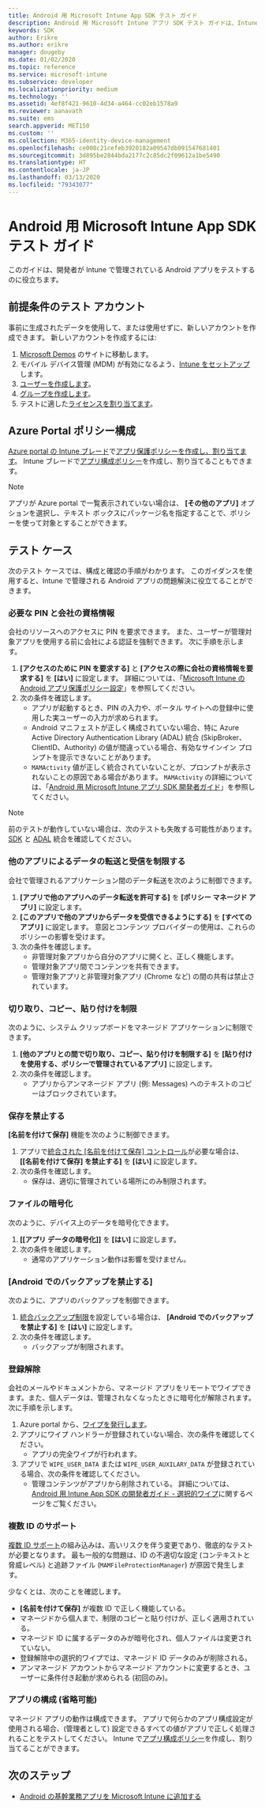 ```yaml
---
title: Android 用 Microsoft Intune App SDK テスト ガイド
description: Android 用 Microsoft Intune アプリ SDK テスト ガイドは、Intune で管理される Android アプリのテストに役立ちます。
keywords: SDK
author: Erikre
ms.author: erikre
manager: dougeby
ms.date: 01/02/2020
ms.topic: reference
ms.service: microsoft-intune
ms.subservice: developer
ms.localizationpriority: medium
ms.technology: ''
ms.assetid: 4ef8f421-9610-4d34-a464-cc02eb1578a9
ms.reviewer: aanavath
ms.suite: ems
search.appverid: MET150
ms.custom: ''
ms.collection: M365-identity-device-management
ms.openlocfilehash: ce008c21cefeb3920182a09547db091547681401
ms.sourcegitcommit: 3d895be2844bda2177c2c85dc2f09612a1be5490
ms.translationtype: HT
ms.contentlocale: ja-JP
ms.lasthandoff: 03/13/2020
ms.locfileid: "79343077"
---
```

# <a name="microsoft-intune-app-sdk-for-android-testing-guide"></a>Android 用 Microsoft Intune App SDK テスト ガイド

このガイドは、開発者が Intune で管理されている Android アプリをテストするのに役立ちます。  

## <a name="prerequisite-test-accounts"></a>前提条件のテスト アカウント
事前に生成されたデータを使用して、または使用せずに、新しいアカウントを作成できます。 新しいアカウントを作成するには:
1. [Microsoft Demos](https://demos.microsoft.com/environments/create/tenant) のサイトに移動します。 
2. モバイル デバイス管理 (MDM) が有効になるよう、[Intune をセットアップ](../fundamentals/setup-steps.md)します。
3. [ユーザーを作成します](../fundamentals/users-add.md)。
4. [グループを作成します](../fundamentals/groups-add.md)。
5. テストに適した[ライセンスを割り当てます](../fundamentals/licenses-assign.md)。


## <a name="azure-portal-policy-configuration"></a>Azure Portal ポリシー構成
[Azure portal の Intune ブレード](https://portal.azure.com/?feature.customportal=false#blade/Microsoft_Intune_Apps/MainMenu/14/selectedMenuItem/Overview)で[アプリ保護ポリシーを作成し、割り当てます](../apps/app-protection-policies.md)。 Intune ブレードで[アプリ構成ポリシー](../apps/app-configuration-policies-overview.md)を作成し、割り当てることもできます。

> [!NOTE]
> アプリが Azure portal で一覧表示されていない場合は、 **[その他のアプリ]** オプションを選択し、テキスト ボックスにパッケージ名を指定することで、ポリシーを使って対象とすることができます。

## <a name="test-cases"></a>テスト ケース

次のテスト ケースでは、構成と確認の手順がわかります。 このガイダンスを使用すると、Intune で管理される Android アプリの問題解決に役立てることができます。

### <a name="required-pin-and-corporate-credentials"></a>必要な PIN と会社の資格情報

会社のリソースへのアクセスに PIN を要求できます。 また、ユーザーが管理対象アプリを使用する前に会社による認証を強制できます。 次に手順を示します。

1. **[アクセスのために PIN を要求する]** と **[アクセスの際に会社の資格情報を要求する]** を **[はい]** に設定します。 詳細については、「[Microsoft Intune の Android アプリ保護ポリシー設定](../apps/app-protection-policy-settings-android.md#access-requirements)」を参照してください。
2. 次の条件を確認します。
    - アプリが起動するとき、PIN の入力や、ポータル サイトへの登録中に使用した実ユーザーの入力が求められます。
    - Android マニフェストが正しく構成されていない場合、特に Azure Active Directory Authentication Library (ADAL) 統合 (SkipBroker、ClientID、Authority) の値が間違っている場合、有効なサインイン プロンプトを提示できないことがあります。
    - `MAMActivity` 値が正しく統合されていないことが、プロンプトが表示されないことの原因である場合があります。 `MAMActivity` の詳細については、「[Android 用 Microsoft Intune アプリ SDK 開発者ガイド](app-sdk-android.md)」を参照してください。

> [!NOTE] 
> 前のテストが動作していない場合は、次のテストも失敗する可能性があります。 [SDK](app-sdk-android.md#sdk-integration) と [ADAL](app-sdk-android.md#configure-azure-active-directory-authentication-library-adal) 統合を確認してください。

### <a name="restrict-transferring-and-receiving-data-with-other-apps"></a>他のアプリによるデータの転送と受信を制限する
会社で管理されるアプリケーション間のデータ転送を次のように制御できます。

1. **[アプリで他のアプリへのデータ転送を許可する]** を **[ポリシー マネージド アプリ]** に設定します。
2. **[このアプリで他のアプリからデータを受信できるようにする]** を **[すべてのアプリ]** に設定します。 意図とコンテンツ プロバイダーの使用は、これらのポリシーの影響を受けます。
3. 次の条件を確認します。
    - 非管理対象アプリから自分のアプリに開くと、正しく機能します。
    - 管理対象アプリ間でコンテンツを共有できます。
    - 管理対象アプリと非管理対象アプリ (Chrome など) の間の共有は禁止されています。

### <a name="restrict-cut-copy-and-paste"></a>切り取り、コピー、貼り付けを制限
次のように、システム クリップボードをマネージド アプリケーションに制限できます。

1. **[他のアプリとの間で切り取り、コピー、貼り付けを制限する]** を **[貼り付けを使用する、ポリシーで管理されているアプリ]** に設定します。
2. 次の条件を確認します。
    - アプリからアンマネージド アプリ (例: Messages) へのテキストのコピーはブロックされています。

### <a name="prevent-save"></a>保存を禁止する
**[名前を付けて保存]** 機能を次のように制御できます。

1. アプリで[統合された [名前を付けて保存] コントロール](app-sdk-android.md#example-determine-if-saving-to-device-or-cloud-storage-is-permitted)が必要な場合は、 **[[名前を付けて保存] を禁止する]** を **[はい]** に設定します。
2. 次の条件を確認します。
    - 保存は、適切に管理されている場所にのみ制限されます。

### <a name="file-encryption"></a>ファイルの暗号化
次のように、デバイス上のデータを暗号化できます。

1. **[[アプリ データの暗号化]]** を **[はい]** に設定します。
2. 次の条件を確認します。
    - 通常のアプリケーション動作は影響を受けません。

### <a name="prevent-android-backups"></a>[Android でのバックアップを禁止する]
次のように、アプリのバックアップを制御できます。

1. [統合バックアップ制限](app-sdk-android.md#protecting-backup-data)を設定している場合は、 **[Android でのバックアップを禁止する]** を **[はい]** に設定します。
2. 次の条件を確認します。
    - バックアップが制限されます。

### <a name="unenrollment"></a>登録解除
会社のメールやドキュメントから、マネージド アプリをリモートでワイプできます。また、個人データは、管理されなくなったときに暗号化が解除されます。 次に手順を示します。

1. Azure portal から、[ワイプを発行します](../apps/apps-selective-wipe.md)。
2. アプリにワイプ ハンドラーが登録されていない場合、次の条件を確認してください。
    - アプリの完全ワイプが行われます。
3. アプリで `WIPE_USER_DATA` または `WIPE_USER_AUXILARY_DATA` が登録されている場合、次の条件を確認してください。
    - 管理コンテンツがアプリから削除されている。 詳細については、[Android 用 Intune App SDK の開発者ガイド - 選択的ワイプ](app-sdk-android.md#selective-wipe)に関するページをご覧ください。

### <a name="multi-identity-support"></a>複数 ID のサポート
[複数 ID サポート](app-sdk-android.md#multi-identity-optional)の組み込みは、高いリスクを伴う変更であり、徹底的なテストが必要となります。 最も一般的な問題は、ID の不適切な設定 (コンテキストと脅威レベル) と追跡ファイル (`MAMFileProtectionManager`) が原因で発生します。

少なくとは、次のことを確認します。

- **[名前を付けて保存]** が複数 ID で正しく機能している。
- マネージドから個人まで、制限のコピーと貼り付けが、正しく適用されている。
- マネージド ID に属するデータのみが暗号化され、個人ファイルは変更されていない。
- 登録解除中の選択的ワイプでは、マネージド ID データのみが削除される。
- アンマネージド アカウントからマネージド アカウントに変更するとき、ユーザーに条件付き起動が求められる (初回のみ)。

### <a name="app-configuration-optional"></a>アプリの構成 (省略可能)
マネージド アプリの動作は構成できます。 アプリで何らかのアプリ構成設定が使用される場合、(管理者として) 設定できるすべての値がアプリで正しく処理されることをテストしてください。 Intune で[アプリ構成ポリシー](../apps/app-configuration-policies-overview.md)を作成し、割り当てることができます。

## <a name="next-steps"></a>次のステップ

- [Android の基幹業務アプリを Microsoft Intune に追加する](../apps/lob-apps-android.md)
